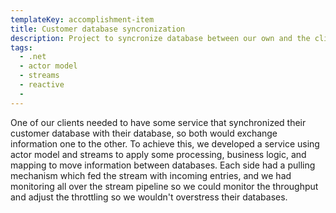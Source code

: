 ```yaml
---
templateKey: accomplishment-item
title: Customer database syncronization
description: Project to syncronize database between our own and the client's
tags:
  - .net
  - actor model
  - streams
  - reactive
  - 
---
```


One of our clients needed to have some service that synchronized their customer database with their database, so both would exchange information one to the other. To achieve this, we developed a service using actor model and streams to apply some processing, business logic, and mapping to move information between databases. Each side had a pulling mechanism which fed the stream with incoming entries, and we had monitoring all over the stream pipeline so we could monitor the throughput and adjust the throttling so we wouldn't overstress their databases.
